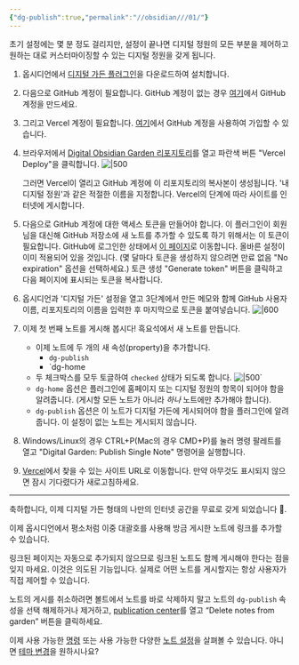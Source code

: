 ```yaml
---
{"dg-publish":true,"permalink":"//obsidian///01/"}
---
```



초기 설정에는 몇 분 정도 걸리지만, 설정이 끝나면 디지털 정원의 모든 부분을 제어하고 원하는 대로 커스터마이징할 수 있는 디지털 정원을 갖게 됩니다.

1. 옵시디언에서 [디지털 가든 플러그인](obsidian://show-plugin?id=digitalgarden)을 다운로드하여 설치합니다.

2. 다음으로 GitHub 계정이 필요합니다. GitHub 계정이 없는 경우 [여기](https://github.com/signup)에서 GitHub 계정을 만드세요.

3. 그리고 Vercel 계정이 필요합니다. [여기](https://vercel.com/signup)에서 GitHub 계정을 사용하여 가입할 수 있습니다.

4. 브라우저에서 [Digital Obsidian Garden 리포지토리](https://github.com/oleeskild/digitalgarden)를 열고 파란색 버튼 "Vercel Deploy"을 클릭합니다. ![|500](https://i.imgur.com/jXKAPWp.png)

   그러면 Vercel이 열리고 GitHub 계정에 이 리포지토리의 복사본이 생성됩니다. '내 디지털 정원'과 같은 적절한 이름을 지정합니다. Vercel의 단계에 따라 사이트를 인터넷에 게시합니다.

5. 다음으로 GitHub 계정에 대한 액세스 토큰을 만들어야 합니다. 이 플러그인이 회원님을 대신해 GitHub 저장소에 새 노트를 추가할 수 있도록 하기 위해서는 이 토큰이 필요합니다. GitHub에 로그인한 상태에서 [이 페이지](https://github.com/settings/tokens/new?scopes=repo)로 이동합니다. 올바른 설정이 이미 적용되어 있을 것입니다. (몇 달마다 토큰을 생성하지 않으려면 만료 없음 "No expiration" 옵션을 선택하세요.) 토큰 생성 "Generate token" 버튼을 클릭하고 다음 페이지에 표시되는 토큰을 복사합니다.

6. 옵시디언과 '디지털 가든' 설정을 열고 3단계에서 만든 메모와 함께 GitHub 사용자 이름, 리포지토리의 이름을 입력한 후 마지막으로 토큰을 붙여넣습니다. ![|600](https://i.imgur.com/nKOqQMu.png)

7. 이제 첫 번째 노트를 게시해 봅시다! 흑요석에서 새 노트를 만듭니다.
	- 이제 노트에 두 개의 새 속성(property)을 추가합니다.
		- `dg-publish`
		- `dg-home
	- 두 체크박스를 모두 토글하여 `checked` 상태가 되도록 합니다. ![|500](https://i.imgur.com/sQ7Zcqm.png)`
	- `dg-home` 옵션은 플러그인에 홈페이지 또는 디지털 정원의 항목이 되어야 함을 알려줍니다. (게시할 모든 노트가 아니라 _하나_ 노트에만 추가해야 합니다).
	- `dg-publish` 옵션은 이 노트가 디지털 가든에 게시되어야 함을 플러그인에 알려줍니다. 이 설정이 없는 노트는 게시되지 않습니다.

8. Windows/Linux의 경우 CTRL+P(Mac의 경우 CMD+P)를 눌러 명령 팔레트를 열고 "Digital Garden: Publish Single Note" 명령어을 실행합니다.

9. [Vercel](https://vercel.com/dashboard)에서 찾을 수 있는 사이트 URL로 이동합니다. 만약 아무것도 표시되지 않으면 잠시 기다렸다가 새로고침하세요.

---

축하합니다, 이제 디지털 가든 형태의 나만의 인터넷 공간을 무료로 갖게 되었습니다 🎉.

이제 옵시디언에서 평소처럼 이중 대괄호를 사용해 방금 게시한 노트에 링크를 추가할 수 있습니다.

링크된 페이지는 자동으로 추가되지 않으므로 링크된 노트도 함께 게시해야 한다는 점을 잊지 마세요. 이것은 의도된 기능입니다. 실제로 어떤 노트를 게시할지는 항상 사용자가 직접 제어할 수 있습니다.

노트의 게시를 취소하려면 볼트에서 노트를 바로 삭제하지 말고 노트의 `dg-publish` 속성을 선택 해제하거나 제거하고, [publication center](https://dg-docs.ole.dev/getting-started/02-commands/#open-publication-center)를 열고 “Delete notes from garden” 버튼을 클릭하세요.

이제 사용 가능한 [명령](https://dg-docs.ole.dev/getting-started/02-commands/) 또는 사용 가능한 다양한 [노트 설정](https://dg-docs.ole.dev/getting-started/03-note-settings/)을 살펴볼 수 있습니다. 아니면 [테마 변경](https://dg-docs.ole.dev/getting-started/04-appearance-settings/)을 원하시나요?
